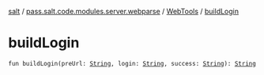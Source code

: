 [salt](../../index.md) / [pass.salt.code.modules.server.webparse](../index.md) / [WebTools](index.md) / [buildLogin](./build-login.md)

# buildLogin

`fun buildLogin(preUrl: `[`String`](https://kotlinlang.org/api/latest/jvm/stdlib/kotlin/-string/index.html)`, login: `[`String`](https://kotlinlang.org/api/latest/jvm/stdlib/kotlin/-string/index.html)`, success: `[`String`](https://kotlinlang.org/api/latest/jvm/stdlib/kotlin/-string/index.html)`): `[`String`](https://kotlinlang.org/api/latest/jvm/stdlib/kotlin/-string/index.html)
